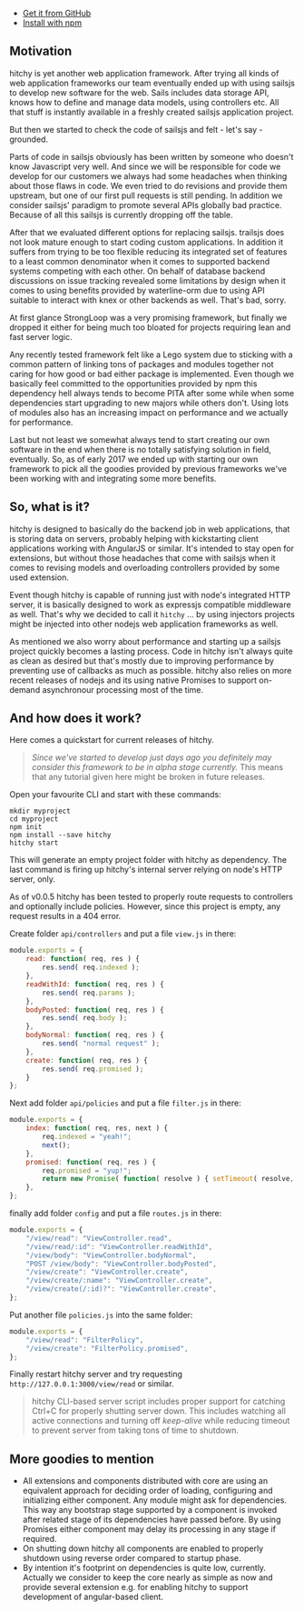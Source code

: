 * [Get it from GitHub](https://github.com/hitchyjs/core)
* [Install with npm](https://www.npmjs.com/package/hitchy)

## Motivation

hitchy is yet another web application framework. After trying all kinds of web
application frameworks our team eventually ended up with using sailsjs to
develop new software for the web. Sails includes data storage API, knows how to
define and manage data models, using controllers etc. All that stuff is instantly
available in a freshly created sailsjs application project.

But then we started to check the code of sailsjs and felt - let's say - grounded.

Parts of code in sailsjs obviously has been written by someone who doesn't know
Javascript very well. And since we will be responsible for code we develop for
our customers we always had some headaches when thinking about those flaws in
code. We even tried to do revisions and provide them upstream, but one of our
first pull requests is still pending. In addition we consider sailsjs' paradigm
to promote several APIs globally bad practice. Because of all this sailsjs is
currently dropping off the table.

After that we evaluated different options for replacing sailsjs. trailsjs does
not look mature enough to start coding custom applications. In addition it
suffers from trying to be too flexible reducing its integrated set of features
to a least common denominator when it comes to supported backend systems competing
with each other. On behalf of database backend discussions on issue tracking
revealed some limitations by design when it comes to using benefits provided by
waterline-orm due to using API suitable to interact with knex or other backends
as well. That's bad, sorry.

At first glance StrongLoop was a very promising framework, but finally we dropped
it either for being much too bloated for projects requiring lean and fast server
logic.

Any recently tested framework felt like a Lego system due to sticking with a
common pattern of linking tons of packages and modules together not caring for
how good or bad either package is implemented. Even though we basically feel
committed to the opportunities provided by npm this dependency hell always tends
to become PITA after some while when some dependencies start upgrading to new
majors while others don't. Using lots of modules also has an increasing impact
on performance and we actually for performance.

Last but not least we somewhat always tend to start creating our own software in
the end when there is no totally satisfying solution in field, eventually. So,
as of early 2017 we ended up with starting our own framework to pick all the
goodies provided by previous frameworks we've been working with and integrating
some more benefits.

## So, what is it?

hitchy is designed to basically do the backend job in web applications, that is
storing data on servers, probably helping with kickstarting client applications
working with AngularJS or similar. It's intended to stay open for extensions,
but without those headaches that come with sailsjs when it comes to revising
models and overloading controllers provided by some used extension.

Event though hitchy is capable of running just with node's integrated HTTP
server, it is basically designed to work as expressjs compatible middleware as
well. That's why we decided to call it `hitchy` ... by using injectors projects
might be injected into other nodejs web application frameworks as well.

As mentioned we also worry about performance and starting up a sailsjs project
quickly becomes a lasting process. Code in hitchy isn't always quite as clean as
desired but that's mostly due to improving performance by preventing use of
callbacks as much as possible. hitchy also relies on more recent releases of
nodejs and its using native Promises to support on-demand asynchronour
processing most of the time.

## And how does it work?

Here comes a quickstart for current releases of hitchy.

> _Since we've started to develop just days ago you definitely may consider this
framework to be in alpha stage currently._ This means that any tutorial given
here might be broken in future releases.

Open your favourite CLI and start with these commands:

```
mkdir myproject
cd myproject
npm init
npm install --save hitchy
hitchy start
```

This will generate an empty project folder with hitchy as dependency. The last
command is firing up hitchy's internal server relying on node's HTTP server,
only.

As of v0.0.5 hitchy has been tested to properly route requests to controllers
and optionally include policies. However, since this project is empty, any
request results in a 404 error.

Create folder `api/controllers` and put a file `view.js` in there:

```javascript
module.exports = {
	read: function( req, res ) {
		res.send( req.indexed );
	},
	readWithId: function( req, res ) {
		res.send( req.params );
	},
	bodyPosted: function( req, res ) {
		res.send( req.body );
	},
	bodyNormal: function( req, res ) {
		res.send( "normal request" );
	},
	create: function( req, res ) {
		res.send( req.promised );
	}
};
```

Next add folder `api/policies` and put a file `filter.js` in there:

```javascript
module.exports = {
	index: function( req, res, next ) {
		req.indexed = "yeah!";
		next();
	},
	promised: function( req, res ) {
		req.promised = "yup!";
		return new Promise( function( resolve ) { setTimeout( resolve, 1000 ); } );
	},
};
```

finally add folder `config` and put a file `routes.js` in there:

```javascript
module.exports = {
	"/view/read": "ViewController.read",
	"/view/read/:id": "ViewController.readWithId",
	"/view/body": "ViewController.bodyNormal",
	"POST /view/body": "ViewController.bodyPosted",
	"/view/create": "ViewController.create",
	"/view/create/:name": "ViewController.create",
	"/view/create(/:id)?": "ViewController.create",
};
```

Put another file `policies.js` into the same folder:

```javascript
module.exports = {
	"/view/read": "FilterPolicy",
	"/view/create": "FilterPolicy.promised",
};
```

Finally restart hitchy server and try requesting `http://127.0.0.1:3000/view/read`
or similar.

> hitchy CLI-based server script includes proper support for catching Ctrl+C
for properly shutting server down. This includes watching all active connections
and turning off _keep-alive_ while reducing timeout to prevent server from
taking tons of time to shutdown.

## More goodies to mention

* All extensions and components distributed with core are using an equivalent
approach for deciding order of loading, configuring and initializing either
component. Any module might ask for dependencies. This way any bootstrap stage
supported by a component is invoked after related stage of its dependencies have
passed before. By using Promises either component may delay its processing in
any stage if required.
* On shutting down hitchy all components are enabled to properly shutdown using
reverse order compared to startup phase.
* By intention it's footprint on dependencies is quite low, currently. Actually
we consider to keep the core nearly as simple as now and provide several
extension e.g. for enabling hitchy to support development of angular-based
client.

